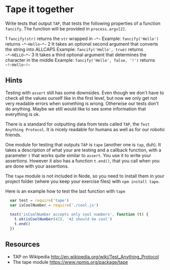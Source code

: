 # Tape it together

Write tests that output `TAP`, that tests the following properties of a function
`fancify`. The function will be provided in `process.argv[2]`.

1 `fancify(str)` returns the `str` wrapped in `~*~`
  Example: `fancify('Hello')` returns `~*~Hello~*~`
2 It takes an optional second argument that converts the string into ALLCAPS
  Example: `fancify('Hello', true)` returns `~*~HELLO~*~`
3 It takes a third optional argument that determines the character in the middle
  Example: `fancify('Hello', false, '!')` returns `~!~Hello~!~`

## Hints

Testing with `assert` still has some downsides. Even though we don't have to
check all the values ourself like in the first level, but now we only get not
very readable errors when something is wrong. Otherwise our tests don't do
anything. Maybe we still would like to see some information that everything is
ok.


There is a standard for outputting data from tests called `TAP`, the 
`Test Anything Protocol`. It is nicely readable for humans as well as for our
robotic friends.

One module for testing that outputs `TAP` is `tape` (another one is `tap`, duh).
It takes a description of what your are testing and a callback function, with a
parameter `t` that works quite similar to `assert`. You use it to write your 
assertions. However it also has a function `t.end()`, that you call when you are
done with your assertions.

The `tape` module is not included in Node, so you need to install them in your
project folder (where you keep your exercise files) with `npm install tape`.

Here is an example how to test the last function with `tape`

```js
  var test = require('tape')
  var isCoolNumber = require('./cool.js')
  
  test('isCoolNumber accepts only cool numbers', function (t) {
    t.ok(isCoolNumber(42), '42 should be cool')
    t.end()
  })
```

## Resources

* TAP on Wikipedia http://en.wikipedia.org/wiki/Test_Anything_Protocol
* The tape module https://www.npmjs.org/package/tape